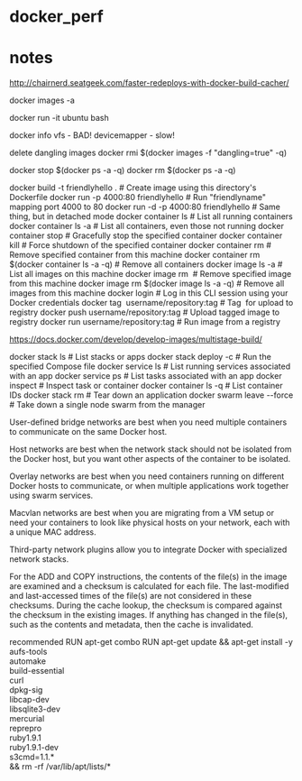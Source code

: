 # docker_perf

notes
=====


http://chairnerd.seatgeek.com/faster-redeploys-with-docker-build-cacher/

docker images -a 

docker run -it ubuntu bash

docker info
vfs - BAD!
devicemapper - slow!

delete dangling images
docker rmi $(docker images -f "dangling=true" -q)

docker stop $(docker ps -a -q)
docker rm $(docker ps -a -q)

docker build -t friendlyhello .  # Create image using this directory's Dockerfile
docker run -p 4000:80 friendlyhello  # Run "friendlyname" mapping port 4000 to 80
docker run -d -p 4000:80 friendlyhello         # Same thing, but in detached mode
docker container ls                                # List all running containers
docker container ls -a             # List all containers, even those not running
docker container stop <hash>           # Gracefully stop the specified container
docker container kill <hash>         # Force shutdown of the specified container
docker container rm <hash>        # Remove specified container from this machine
docker container rm $(docker container ls -a -q)         # Remove all containers
docker image ls -a                             # List all images on this machine
docker image rm <image id>            # Remove specified image from this machine
docker image rm $(docker image ls -a -q)   # Remove all images from this machine
docker login             # Log in this CLI session using your Docker credentials
docker tag <image> username/repository:tag  # Tag <image> for upload to registry
docker push username/repository:tag            # Upload tagged image to registry
docker run username/repository:tag                   # Run image from a registry

https://docs.docker.com/develop/develop-images/multistage-build/


docker stack ls                                            # List stacks or apps
docker stack deploy -c <composefile> <appname>  # Run the specified Compose file
docker service ls                 # List running services associated with an app
docker service ps <service>                  # List tasks associated with an app
docker inspect <task or container>                   # Inspect task or container
docker container ls -q                                      # List container IDs
docker stack rm <appname>                             # Tear down an application
docker swarm leave --force      # Take down a single node swarm from the manager


User-defined bridge networks are best when you need multiple
containers to communicate on the same Docker host.

Host networks are best when the network stack should not be isolated
from the Docker host, but you want other aspects of the container to
be isolated.

Overlay networks are best when you need containers running on
different Docker hosts to communicate, or when multiple applications
work together using swarm services.

Macvlan networks are best when you are migrating from a VM setup or
need your containers to look like physical hosts on your network, each
with a unique MAC address.

Third-party network plugins allow you to integrate Docker with
specialized network stacks.

For the ADD and COPY instructions, the contents of the file(s) in the
image are examined and a checksum is calculated for each file. The
last-modified and last-accessed times of the file(s) are not
considered in these checksums. During the cache lookup, the checksum
is compared against the checksum in the existing images. If anything
has changed in the file(s), such as the contents and metadata, then
the cache is invalidated.


recommended RUN apt-get combo
RUN apt-get update && apt-get install -y \
    aufs-tools \
    automake \
    build-essential \
    curl \
    dpkg-sig \
    libcap-dev \
    libsqlite3-dev \
    mercurial \
    reprepro \
    ruby1.9.1 \
    ruby1.9.1-dev \
    s3cmd=1.1.* \
 && rm -rf /var/lib/apt/lists/*